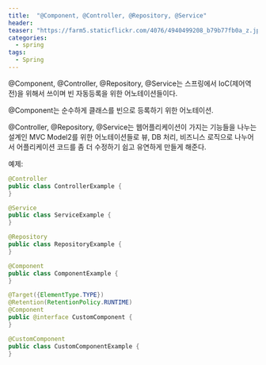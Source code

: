 ```yaml
---
title:  "@Component, @Controller, @Repository, @Service"
header:
teaser: "https://farm5.staticflickr.com/4076/4940499208_b79b77fb0a_z.jpg"
categories:
  - spring
tags:
  - Spring
---
```


@Component, @Controller, @Repository, @Service는 스프링에서 IoC(제어역전)을 위해서 쓰이며 빈 자동등록을 위한 어노테이션들이다. 

@Component는 순수하게 클래스를 빈으로 등록하기 위한 어노테이션. 

@Controller, @Repository, @Service는 웹어플리케이션이 가지는 기능들을 나누는 설계인 MVC Model2를 위한 어노테이션들로 뷰, DB 처리, 비즈니스 로직으로 나누어서 어플리케이션 코드를 좀 더 수정하기 쉽고 유연하게 만들게 해준다.

예제:

```java
@Controller
public class ControllerExample {
}

@Service
public class ServiceExample {
}

@Repository
public class RepositoryExample {
}

@Component
public class ComponentExample {
}

@Target({ElementType.TYPE})
@Retention(RetentionPolicy.RUNTIME)
@Component
public @interface CustomComponent {
}

@CustomComponent
public class CustomComponentExample {
}
```